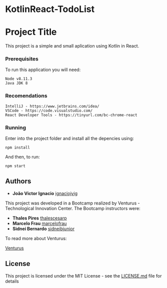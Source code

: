 # KotlinReact-TodoList

# Project Title

This project is a simple and small aplication using Kotlin in React.


### Prerequisites

To run this application you will need:

```
Node v8.11.3
Java JDK 8
```

### Recomendations

```
IntelliJ - https://www.jetbrains.com/idea/
VSCode - https://code.visualstudio.com/
React Developer Tools - https://tinyurl.com/bc-chrome-react
```


### Running

Enter into the project folder and install all the depencies using:
```
npm install
```

And then, to run:
```
npm start
```

## Authors

* **João Victor Ignacio** [ignaciojvig](https://github.com/ignaciojvig)

This project was developed in a Bootcamp realized by Venturus - Technological Innovation Center. The Bootcamp instructors were:

* **Thales Pires** [thalescesarp](https://github.com/thalescesarp)
* **Marcelo Frau** [marcelofrau](https://github.com/marcelofrau)
* **Sidnei Bernardo** [sidneibjunior](https://github.com/sidneibjunior)

To read more about Venturus:

[Venturus](http://www.venturus.org.br/)


## License

This project is licensed under the MIT License - see the [LICENSE.md](LICENSE.md) file for details